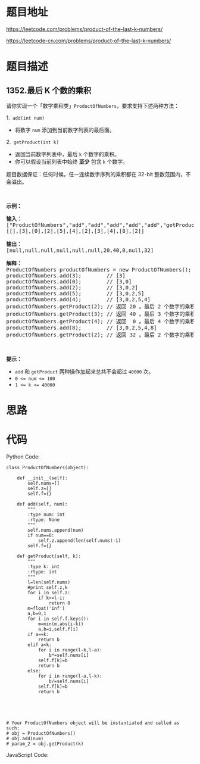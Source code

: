# 题目地址
https://leetcode.com/problems/product-of-the-last-k-numbers/

https://leetcode-cn.com/problems/product-of-the-last-k-numbers/
# 题目描述
## 1352.最后 K 个数的乘积
<p>请你实现一个「数字乘积类」<code>ProductOfNumbers</code>，要求支持下述两种方法：</p>

<p>1.<code>&nbsp;add(int num)</code></p>

<ul>
	<li>将数字&nbsp;<code>num</code>&nbsp;添加到当前数字列表的最后面。</li>
</ul>

<p>2.<code> getProduct(int k)</code></p>

<ul>
	<li>返回当前数字列表中，最后&nbsp;<code>k</code>&nbsp;个数字的乘积。</li>
	<li>你可以假设当前列表中始终 <strong>至少</strong> 包含 <code>k</code> 个数字。</li>
</ul>

<p>题目数据保证：任何时候，任一连续数字序列的乘积都在 32-bit 整数范围内，不会溢出。</p>

<p>&nbsp;</p>

<p><strong>示例：</strong></p>

<pre><strong>输入：</strong>
[&quot;ProductOfNumbers&quot;,&quot;add&quot;,&quot;add&quot;,&quot;add&quot;,&quot;add&quot;,&quot;add&quot;,&quot;getProduct&quot;,&quot;getProduct&quot;,&quot;getProduct&quot;,&quot;add&quot;,&quot;getProduct&quot;]
[[],[3],[0],[2],[5],[4],[2],[3],[4],[8],[2]]

<strong>输出：</strong>
[null,null,null,null,null,null,20,40,0,null,32]

<strong>解释：</strong>
ProductOfNumbers productOfNumbers = new ProductOfNumbers();
productOfNumbers.add(3);        // [3]
productOfNumbers.add(0);        // [3,0]
productOfNumbers.add(2);        // [3,0,2]
productOfNumbers.add(5);        // [3,0,2,5]
productOfNumbers.add(4);        // [3,0,2,5,4]
productOfNumbers.getProduct(2); // 返回 20 。最后 2 个数字的乘积是 5 * 4 = 20
productOfNumbers.getProduct(3); // 返回 40 。最后 3 个数字的乘积是 2 * 5 * 4 = 40
productOfNumbers.getProduct(4); // 返回  0 。最后 4 个数字的乘积是 0 * 2 * 5 * 4 = 0
productOfNumbers.add(8);        // [3,0,2,5,4,8]
productOfNumbers.getProduct(2); // 返回 32 。最后 2 个数字的乘积是 4 * 8 = 32 
</pre>

<p>&nbsp;</p>

<p><strong>提示：</strong></p>

<ul>
	<li><code>add</code> 和 <code>getProduct</code>&nbsp;两种操作加起来总共不会超过&nbsp;<code>40000</code>&nbsp;次。</li>
	<li><code>0 &lt;= num&nbsp;&lt;=&nbsp;100</code></li>
	<li><code>1 &lt;= k &lt;= 40000</code></li>
</ul>

# 思路

# 代码
Python Code:

```
class ProductOfNumbers(object):

    def __init__(self):
        self.nums=[]
        self.z=[]
        self.f={}

    def add(self, num):
        """
        :type num: int
        :rtype: None
        """
        self.nums.append(num)
        if num==0:
            self.z.append(len(self.nums)-1)
        self.f={}

    def getProduct(self, k):
        """
        :type k: int
        :rtype: int
        """
        l=len(self.nums)
        #print self.z,k
        for i in self.z:
            if k>=l-i:
                return 0
        m=float('inf')
        a,b=0,1
        for i in self.f.keys():
            m=min(m,abs(i-k))
            a,b=i,self.f[i]
        if a==k:
            return b
        elif a<k:
            for i in range(l-k,l-a):
                b*=self.nums[i]
            self.f[k]=b
            return b
        else:
            for i in range(l-a,l-k):
                b/=self.nums[i]
            self.f[k]=b
            return b
        

        


# Your ProductOfNumbers object will be instantiated and called as such:
# obj = ProductOfNumbers()
# obj.add(num)
# param_2 = obj.getProduct(k)
```
JavaScript Code:

```

```
